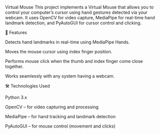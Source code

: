  Virtual Mouse
 This project implements a Virtual Mouse that allows you to control your computer’s cursor using hand gestures detected via your webcam. It uses OpenCV for video capture, MediaPipe for real-time hand landmark detection, and PyAutoGUI for cursor control and clicking.

🚀 Features

Detects hand landmarks in real-time using MediaPipe Hands.

Moves the mouse cursor using index finger position.

Performs mouse click when the thumb and index finger come close together.

Works seamlessly with any system having a webcam.

🛠️ Technologies Used

Python 3.x

OpenCV – for video capturing and processing

MediaPipe – for hand tracking and landmark detection

PyAutoGUI – for mouse control (movement and clicks)
